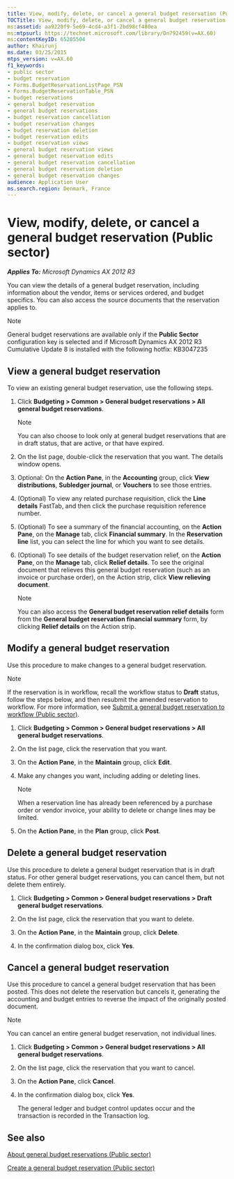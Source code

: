 ```yaml
---
title: View, modify, delete, or cancel a general budget reservation (Public sector)
TOCTitle: View, modify, delete, or cancel a general budget reservation (Public sector)
ms:assetid: aa9220f9-5e69-4cd4-a3f1-2bd98cf480ea
ms:mtpsurl: https://technet.microsoft.com/library/Dn792459(v=AX.60)
ms:contentKeyID: 65205504
author: Khairunj
ms.date: 03/25/2015
mtps_version: v=AX.60
f1_keywords:
- public sector
- budget reservation
- Forms.BudgetReservationListPage_PSN
- Forms.BudgetReservationTable_PSN
- budget reservations
- general budget reservation
- general budget reservations
- budget reservation cancellation
- budget reservation changes
- budget reservation deletion
- budget reservation edits
- budget reservation views
- general budget reservation views
- general budget reservation edits
- general budget reservation cancellation
- general budget reservation deletion
- general budget reservation changes
audience: Application User
ms.search.region: Denmark, France
---
```


# View, modify, delete, or cancel a general budget reservation (Public sector) 


_**Applies To:** Microsoft Dynamics AX 2012 R3_

You can view the details of a general budget reservation, including information about the vendor, items or services ordered, and budget specifics. You can also access the source documents that the reservation applies to.


> [!NOTE]
> <P>General budget reservations are available only if the <STRONG>Public Sector</STRONG> configuration key is selected and if Microsoft Dynamics AX 2012 R3 Cumulative Update 8 is installed with the following hotfix: KB3047235</P>



## View a general budget reservation

To view an existing general budget reservation, use the following steps.

1.  Click **Budgeting \> Common \> General budget reservations \> All general budget reservations**.
    

    > [!NOTE]
    > <P>You can also choose to look only at general budget reservations that are in draft status, that are active, or that have expired.</P>



2.  On the list page, double-click the reservation that you want. The details window opens.

3.  Optional: On the **Action Pane**, in the **Accounting** group, click **View distributions**, **Subledger journal**, or **Vouchers** to see those entries.

4.  (Optional) To view any related purchase requisition, click the **Line details** FastTab, and then click the purchase requisition reference number.

5.  (Optional) To see a summary of the financial accounting, on the **Action Pane**, on the **Manage** tab, click **Financial summary**. In the **Reservation line** list, you can select the line for which you want to see details.

6.  (Optional) To see details of the budget reservation relief, on the **Action Pane**, on the **Manage** tab, click **Relief details**. To see the original document that relieves this general budget reservation (such as an invoice or purchase order), on the Action strip, click **View relieving document**.
    

    > [!NOTE]
    > <P>You can also access the <STRONG>General budget reservation relief details</STRONG> form from the <STRONG>General budget reservation financial summary</STRONG> form, by clicking <STRONG>Relief details</STRONG> on the Action strip.</P>



## Modify a general budget reservation

Use this procedure to make changes to a general budget reservation.


> [!NOTE]
> <P>If the reservation is in workflow, recall the workflow status to <STRONG>Draft</STRONG> status, follow the steps below, and then resubmit the amended reservation to workflow. For more information, see <A href="submit-a-general-budget-reservation-to-workflow-public-sector.md">Submit a general budget reservation to workflow (Public sector)</A>.</P>



1.  Click **Budgeting \> Common \> General budget reservations \> All general budget reservations**.

2.  On the list page, click the reservation that you want.

3.  On the **Action Pane**, in the **Maintain** group, click **Edit**.

4.  Make any changes you want, including adding or deleting lines.
    

    > [!NOTE]
    > <P>When a reservation line has already been referenced by a purchase order or vendor invoice, your ability to delete or change lines may be limited.</P>



5.  On the **Action Pane**, in the **Plan** group, click **Post**.

## Delete a general budget reservation

Use this procedure to delete a general budget reservation that is in draft status. For other general budget reservations, you can cancel them, but not delete them entirely.

1.  Click **Budgeting \> Common \> General budget reservations \> Draft general budget reservations**.

2.  On the list page, click the reservation that you want to delete.

3.  On the **Action Pane**, in the **Maintain** group, click **Delete**.

4.  In the confirmation dialog box, click **Yes**.

## Cancel a general budget reservation

Use this procedure to cancel a general budget reservation that has been posted. This does not delete the reservation but cancels it, generating the accounting and budget entries to reverse the impact of the originally posted document.


> [!NOTE]
> <P>You can cancel an entire general budget reservation, not individual lines.</P>



1.  Click **Budgeting \> Common \> General budget reservations \> All general budget reservations**.

2.  On the list page, click the reservation that you want to cancel.

3.  On the **Action Pane**, click **Cancel**.

4.  In the confirmation dialog box, click **Yes**.
    
    The general ledger and budget control updates occur and the transaction is recorded in the Transaction log.

## See also

[About general budget reservations (Public sector)](about-general-budget-reservations-public-sector.md)

[Create a general budget reservation (Public sector)](create-a-general-budget-reservation-public-sector.md)

  


